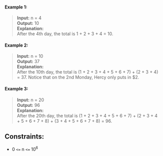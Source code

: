 #### Example 1:

> **Input:** n = 4  
> **Output:** 10  
> **Explanation:**  
> After the 4th day, the total is 1 + 2 + 3 + 4 = 10.

#### Example 2:

> **Input:** n = 10  
> **Output:** 37  
> **Explanation:**  
> After the 10th day, the total is (1 + 2 + 3 + 4 + 5 + 6 + 7) + (2 + 3 + 4) = 37. Notice that on the 2nd Monday, Hercy only puts in $2.

#### Example 3:

> **Input:** n = 20  
> **Output:** 96  
> **Explanation:**  
> After the 20th day, the total is (1 + 2 + 3 + 4 + 5 + 6 + 7) + (2 + 3 + 4 + 5 + 6 + 7 + 8) + (3 + 4 + 5 + 6 + 7 + 8) = 96.

## Constraints:

- 0 `<=` n `<=` $10^6$
